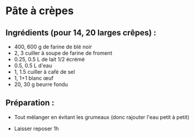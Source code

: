 Pâte à crèpes
=================

Ingrédients (pour 14, 20 larges crêpes) :
----------------------------

- 400, 600 g de farine de blé noir
- 2, 3 cuiller à soupe de farine de froment
- 0.25, 0.5 L de lait 1/2 écrémé
- 0.5, 0.5 L d'eau
- 1, 1.5 cuiller à café de sel
- 1, 1+1 blanc œuf
- 20, 30 g beurre fondu

Préparation :
-------------

* Tout mélanger en évitant les grumeaux (donc rajouter l'eau petit à petit)

* Laisser reposer 1h

